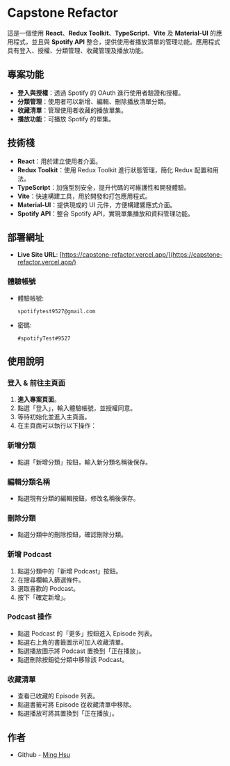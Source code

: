 # Capstone Refactor

這是一個使用 **React**、**Redux Toolkit**、**TypeScript**、**Vite** 及 **Material-UI** 的應用程式，並且與 **Spotify API** 整合，提供使用者播放清單的管理功能。應用程式具有登入、授權、分類管理、收藏管理及播放功能。

## 專案功能

- **登入與授權**：透過 Spotify 的 OAuth 進行使用者驗證和授權。
- **分類管理**：使用者可以新增、編輯、刪除播放清單分類。
- **收藏清單**：管理使用者收藏的播放單集。
- **播放功能**：可播放 Spotify 的單集。

## 技術棧

- **React**：用於建立使用者介面。
- **Redux Toolkit**：使用 Redux Toolkit 進行狀態管理，簡化 Redux 配置和用法。
- **TypeScript**：加強型別安全，提升代碼的可維護性和開發體驗。
- **Vite**：快速構建工具，用於開發和打包應用程式。
- **Material-UI**：提供現成的 UI 元件，方便構建響應式介面。
- **Spotify API**：整合 Spotify API，實現單集播放和資料管理功能。

## 部署網址

- **Live Site URL**: [https://capstone-refactor.vercel.app/](https://capstone-refactor.vercel.app/)

### 體驗帳號

- 體驗帳號:
  ```
  spotifytest9527@gmail.com
  ```
- 密碼:
  ```
  #spotifyTest#9527
  ```

## 使用說明

### 登入 & 前往主頁面

1. **進入專案頁面**。
2. 點選「登入」，輸入體驗帳號，並授權同意。
3. 等待初始化並進入主頁面。
4. 在主頁面可以執行以下操作：

### 新增分類

- 點選「新增分類」按鈕，輸入新分類名稱後保存。

### 編輯分類名稱

- 點選現有分類的編輯按鈕，修改名稱後保存。

### 刪除分類

- 點選分類中的刪除按鈕，確認刪除分類。

### 新增 Podcast

1. 點選分類中的「新增 Podcast」按鈕。
2. 在搜尋欄輸入篩選條件。
3. 選取喜歡的 Podcast。
4. 按下「確定新增」。

### Podcast 操作

- 點選 Podcast 的「更多」按鈕進入 Episode 列表。
- 點選右上角的書籤圖示可加入收藏清單。
- 點選播放圖示將 Podcast 置換到「正在播放」。
- 點選刪除按鈕從分類中移除該 Podcast。

### 收藏清單

- 查看已收藏的 Episode 列表。
- 點選書籤可將 Episode 從收藏清單中移除。
- 點選播放可將其置換到「正在播放」。

## 作者

- Github - [Ming Hsu](https://github.com/GHSergio)
